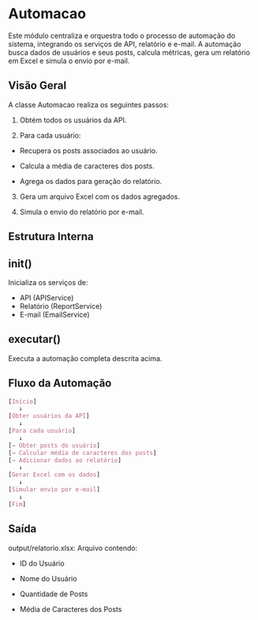 # Automacao
Este módulo centraliza e orquestra todo o processo de automação do sistema, integrando os serviços de API, relatório e e-mail. A automação busca dados de usuários e seus posts, calcula métricas, gera um relatório em Excel e simula o envio por e-mail.

## Visão Geral
A classe Automacao realiza os seguintes passos:

1. Obtém todos os usuários da API.

2. Para cada usuário:

- Recupera os posts associados ao usuário.

- Calcula a média de caracteres dos posts.

- Agrega os dados para geração do relatório.

3. Gera um arquivo Excel com os dados agregados.

4. Simula o envio do relatório por e-mail.

## Estrutura Interna
## __init__()
Inicializa os serviços de:
- API (APIService)
- Relatório (ReportService)
- E-mail (EmailService)

## **executar()**
Executa a automação completa descrita acima.

## Fluxo da Automação
```css
[Início]
   ↓
[Obter usuários da API]
   ↓
[Para cada usuário]
   ↓
[→ Obter posts do usuário]
[→ Calcular média de caracteres dos posts]
[→ Adicionar dados ao relatório]
   ↓
[Gerar Excel com os dados]
   ↓
[Simular envio por e-mail]
   ↓
[Fim]
```

## Saída
output/relatorio.xlsx: Arquivo contendo:

- ID do Usuário

- Nome do Usuário

- Quantidade de Posts

- Média de Caracteres dos Posts
